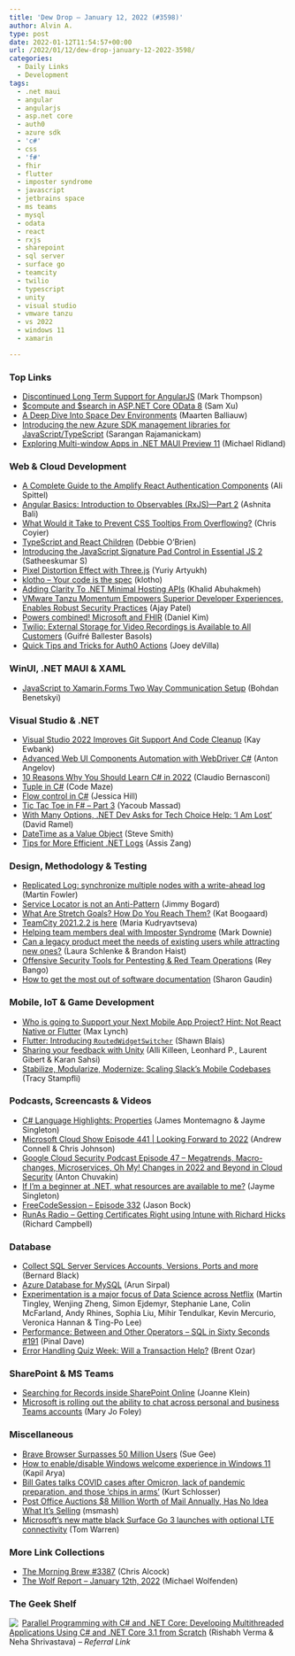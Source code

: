 ```yaml
---
title: 'Dew Drop – January 12, 2022 (#3598)'
author: Alvin A.
type: post
date: 2022-01-12T11:54:57+00:00
url: /2022/01/12/dew-drop-january-12-2022-3598/
categories:
  - Daily Links
  - Development
tags:
  - .net maui
  - angular
  - angularjs
  - asp.net core
  - auth0
  - azure sdk
  - 'c#'
  - css
  - 'f#'
  - fhir
  - flutter
  - imposter syndrome
  - javascript
  - jetbrains space
  - ms teams
  - mysql
  - odata
  - react
  - rxjs
  - sharepoint
  - sql server
  - surface go
  - teamcity
  - twilio
  - typescript
  - unity
  - visual studio
  - vmware tanzu
  - vs 2022
  - windows 11
  - xamarin

---
```

### <a name="top"></a>Top Links

  * <a href="https://blog.angular.io/discontinued-long-term-support-for-angularjs-cc066b82e65a?source=rss----447683c3d9a3---4" target="_blank" rel="noopener">Discontinued Long Term Support for AngularJS</a> (Mark Thompson)
  * <a href="https://devblogs.microsoft.com/odata/compute-and-search-in-asp-net-core-odata-8/?WT.mc_id=DOP-MVP-4025064" target="_blank" rel="noopener">$compute and $search in ASP.NET Core OData 8</a> (Sam Xu)
  * <a href="https://blog.jetbrains.com/space/2022/01/12/a-deep-dive-into-space-dev-environments/" target="_blank" rel="noopener">A Deep Dive Into Space Dev Environments</a> (Maarten Balliauw)
  * <a href="https://devblogs.microsoft.com/azure-sdk/introducing-the-new-azure-sdk-management-libraries-for-javascript-typescript/?WT.mc_id=DOP-MVP-4025064" target="_blank" rel="noopener">Introducing the new Azure SDK management libraries for JavaScript/TypeScript</a> (Sarangan Rajamanickam)
  * <a href="https://michaelridland.com/net-maui/exploring-multi-window-apps-in-net-maui-preview-11/" target="_blank" rel="noopener">Exploring Multi-window Apps in .NET MAUI Preview 11</a> (Michael Ridland)



### <a name="web"></a>Web & Cloud Development

  * <a href="https://welearncode.com/amplify-authenticator/" target="_blank" rel="noopener">A Complete Guide to the Amplify React Authentication Components</a> (Ali Spittel)
  * <a href="https://www.telerik.com/blogs/angular-basics-introduction-observables-rxjs-part-2" target="_blank" rel="noopener">Angular Basics: Introduction to Observables (RxJS)—Part 2</a> (Ashnita Bali)
  * <a href="https://css-tricks.com/can-css-prevent-tooltips-from-overflowing/" target="_blank" rel="noopener">What Would it Take to Prevent CSS Tooltips From Overflowing?</a> (Chris Coyier)
  * <a href="https://dev.to/debs_obrien/typescript-and-react-children-4epg" target="_blank" rel="noopener">TypeScript and React Children</a> (Debbie O&#8217;Brien)
  * <a href="https://www.syncfusion.com/blogs/post/introducing-the-javascript-signature-pad-control-in-essential-js-2.aspx" target="_blank" rel="noopener">Introducing the JavaScript Signature Pad Control in Essential JS 2</a> (Satheeskumar S)
  * <a href="https://tympanus.net/codrops/2022/01/12/pixel-distortion-effect-with-three-js/" target="_blank" rel="noopener">Pixel Distortion Effect with Three.js</a> (Yuriy Artyukh)
  * <a href="https://klo.dev/" target="_blank" rel="noopener">klotho &#8211; Your code is the spec</a> (klotho)
  * <a href="https://khalidabuhakmeh.com/adding-clarity-to-dotnet-minimal-hosting" target="_blank" rel="noopener">Adding Clarity To .NET Minimal Hosting APIs</a> (Khalid Abuhakmeh)
  * <a href="https://tanzu.vmware.com/content/home-page/tanzu-empowers-superior-secure-developer-experiences" target="_blank" rel="noopener">VMware Tanzu Momentum Empowers Superior Developer Experiences, Enables Robust Security Practices</a> (Ajay Patel)
  * <a href="https://techcommunity.microsoft.com/t5/healthcare-and-life-sciences/powers-combined-microsoft-and-fhir/ba-p/3054330?WT.mc_id=DOP-MVP-4025064" target="_blank" rel="noopener">Powers combined! Microsoft and FHIR</a> (Daniel Kim)
  * <a href="https://www.twilio.com/blog/external-storage-video-recordings" target="_blank" rel="noopener">Twilio: External Storage for Video Recordings is Available to All Customers</a> (Guifré Ballester Basols)
  * <a href="https://auth0.com/blog/quick-tips-tricks-auth0-actions/" target="_blank" rel="noopener">Quick Tips and Tricks for Auth0 Actions</a> (Joey deVilla)



### <a name="silverlight"></a>WinUI, .NET MAUI & XAML

  * <a href="https://medium.com/nerd-for-tech/javascript-to-xamarin-forms-two-way-communication-setup-dcf980228bdb?source=rss-d6cd855316de------2" target="_blank" rel="noopener">JavaScript to Xamarin.Forms Two Way Communication Setup</a> (Bohdan Benetskyi)



### <a name="dotnet"></a>Visual Studio & .NET

  * <a href="http://www.i-programmer.info/news/89-net/15135-visual-studio-2022-improves-git-support-and-code-cleanup.html" target="_blank" rel="noopener">Visual Studio 2022 Improves Git Support And Code Cleanup</a> (Kay Ewbank)
  * <a href="https://www.automatetheplanet.com/advanced-web-ui-components-automation-webdriver-csharp/" target="_blank" rel="noopener">Advanced Web UI Components Automation with WebDriver C#</a> (Anton Angelov)
  * <a href="https://www.claudiobernasconi.ch/2022/01/12/10-reasons-why-you-should-learn-csharp-in-2022/" target="_blank" rel="noopener">10 Reasons Why You Should Learn C# in 2022</a> (Claudio Bernasconi)
  * <a href="https://code-maze.com/csharp-tuple/" target="_blank" rel="noopener">Tuple in C#</a> (Code Maze)
  * <a href="https://endjin.com/blog/2022/01/flow-control-in-csharp.html" target="_blank" rel="noopener">Flow control in C#</a> (Jessica Hill)
  * <a href="https://www.dotnetcurry.com/ShowArticle.aspx?ID=1577" target="_blank" rel="noopener">Tic Tac Toe in F# &#8211; Part 3</a> (Yacoub Massad)
  * <a href="https://visualstudiomagazine.com/articles/2022/01/11/net-tech-help.aspx" target="_blank" rel="noopener">With Many Options, .NET Dev Asks for Tech Choice Help: &#8216;I Am Lost&#8217;</a> (David Ramel)
  * <a href="https://ardalis.com/datetime-as-a-value-object/" target="_blank" rel="noopener">DateTime as a Value Object</a> (Steve Smith)
  * <a href="https://www.telerik.com/blogs/tips-more-efficient-dotnet-logs" target="_blank" rel="noopener">Tips for More Efficient .NET Logs</a> (Assis Zang)



### <a name="design"></a>Design, Methodology & Testing

  * <a href="https://martinfowler.com/articles/patterns-of-distributed-systems/replicated-log.html" target="_blank" rel="noopener">Replicated Log: synchronize multiple nodes with a write-ahead log</a> (Martin Fowler)
  * <a href="https://jimmybogard.com/service-locator-is-not-an-anti-pattern/" target="_blank" rel="noopener">Service Locator is not an Anti-Pattern</a> (Jimmy Bogard)
  * <a href="https://blog.trello.com/what-are-stretch-goals-how-do-you-reach-them" target="_blank" rel="noopener">What Are Stretch Goals? How Do You Reach Them?</a> (Kat Boogaard)
  * <a href="https://blog.jetbrains.com/teamcity/2022/01/teamcity-2021-2-2-is-here/" target="_blank" rel="noopener">TeamCity 2021.2.2 is here</a> (Maria Kudryavtseva)
  * <a href="https://www.poppastring.com/blog/helping-team-members-deal-with-imposter-syndrome" target="_blank" rel="noopener">Helping team members deal with Imposter Syndrome</a> (Mark Downie)
  * <a href="https://medium.com/uxr-microsoft/can-a-legacy-product-meet-the-needs-of-existing-users-while-attracting-new-ones-28c13a9649b3?source=rss----59751c8587e8---4" target="_blank" rel="noopener">Can a legacy product meet the needs of existing users while attracting new ones?</a> (Laura Schlenke & Brandon Haist)
  * <a href="https://blog.reybango.com/2022/01/11/offensive-security-tools-for-pentesting-red-team-operations/" target="_blank" rel="noopener">Offensive Security Tools for Pentesting & Red Team Operations</a> (Rey Bango)
  * <a href="https://about.gitlab.com/blog/2022/01/11/16-ways-to-get-the-most-out-of-software-documentation/" target="_blank" rel="noopener">How to get the most out of software documentation</a> (Sharon Gaudin)



### <a name="mobile"></a>Mobile, IoT & Game Development

  * <a href="https://ionicframework.com/blog/who-is-going-to-support-your-next-mobile-app-project-hint-not-react-native-or-flutter/" target="_blank" rel="noopener">Who is going to Support your Next Mobile App Project? Hint: Not React Native or Flutter</a> (Max Lynch)
  * <a href="https://blog.gskinner.com/archives/2022/01/flutter-introducing-routedwidgetswitcher.html" target="_blank" rel="noopener">Flutter: Introducing `RoutedWidgetSwitcher`</a> (Shawn Blais)
  * <a href="https://blog.unity.com/community/sharing-your-feedback-with-unity" target="_blank" rel="noopener">Sharing your feedback with Unity</a> (Alli Killeen, Leonhard P., Laurent Gibert & Karan Sahsi)
  * <a href="https://slack.engineering/stabilize-modularize-modernize-scaling-slacks-mobile-codebases/" target="_blank" rel="noopener">Stabilize, Modularize, Modernize: Scaling Slack’s Mobile Codebases</a> (Tracy Stampfli)



### <a name="podcasts"></a>Podcasts, Screencasts & Videos

  * <a href="http://www.youtube.com/watch?v=o-EtDWOm56Y" target="_blank" rel="noopener">C# Language Highlights: Properties</a> (James Montemagno & Jayme Singleton)
  * <a href="https://www.microsoftcloudshow.com/podcast/Episodes/441-looking-forward-to-2022/" target="_blank" rel="noopener">Microsoft Cloud Show Episode 441 | Looking Forward to 2022</a> (Andrew Connell & Chris Johnson)
  * <a href="https://cloudsecuritypodcast.libsyn.com/ep47-megatrends-macro-changes-microservices-oh-my-changes-in-2022-and-beyond-in-cloud-security" target="_blank" rel="noopener">Google Cloud Security Podcast Episode 47 &#8211; Megatrends, Macro-changes, Microservices, Oh My! Changes in 2022 and Beyond in Cloud Security</a> (Anton Chuvakin)
  * <a href="http://www.youtube.com/watch?v=O9BZxV7AuHI" target="_blank" rel="noopener">If I’m a beginner at .NET, what resources are available to me?</a> (Jayme Singleton)
  * <a href="http://www.youtube.com/watch?v=y4iTmIk7e4k" target="_blank" rel="noopener">FreeCodeSession &#8211; Episode 332</a> (Jason Bock)
  * <a href="https://runasradio.com/Shows/Show/810" target="_blank" rel="noopener">RunAs Radio &#8211; Getting Certificates Right using Intune with Richard Hicks</a> (Richard Campbell)



### <a name="sql"></a>Database

  * <a href="https://www.mssqltips.com/sqlservertip/7101/inventory-sql-server-environment-service-accounts-versions-ports/" target="_blank" rel="noopener">Collect SQL Server Services Accounts, Versions, Ports and more</a> (Bernard Black)
  * <a href="https://blobeater.blog/2022/01/11/azure-database-for-mysql/" target="_blank" rel="noopener">Azure Database for MySQL</a> (Arun Sirpal)
  * <a href="https://netflixtechblog.com/experimentation-is-a-major-focus-of-data-science-across-netflix-f67923f8e985?source=rss----2615bd06b42e---4" target="_blank" rel="noopener">Experimentation is a major focus of Data Science across Netflix</a> (Martin Tingley, Wenjing Zheng, Simon Ejdemyr, Stephanie Lane, Colin McFarland, Andy Rhines, Sophia Liu, Mihir Tendulkar, Kevin Mercurio, Veronica Hannan & Ting-Po Lee)
  * <a href="https://blog.sqlauthority.com/2022/01/12/performance-between-and-other-operators-sql-in-sixty-seconds-191/?utm_source=rss&utm_medium=rss&utm_campaign=performance-between-and-other-operators-sql-in-sixty-seconds-191" target="_blank" rel="noopener">Performance: Between and Other Operators – SQL in Sixty Seconds #191</a> (Pinal Dave)
  * <a href="https://www.brentozar.com/archive/2022/01/error-handling-quiz-week-will-a-transaction-help/" target="_blank" rel="noopener">Error Handling Quiz Week: Will a Transaction Help?</a> (Brent Ozar)



### <a name="sp"></a>SharePoint & MS Teams

  * <a href="https://joannecklein.com/2022/01/11/searching-for-records-inside-sharepoint-online/?utm_source=rss&utm_medium=rss&utm_campaign=searching-for-records-inside-sharepoint-online" target="_blank" rel="noopener">Searching for Records inside SharePoint Online</a> (Joanne Klein)
  * <a href="https://www.zdnet.com/article/microsoft-is-rolling-out-the-ability-to-chat-across-teams-consumer-and-business/#ftag=RSSbaffb68" target="_blank" rel="noopener">Microsoft is rolling out the ability to chat across personal and business Teams accounts</a> (Mary Jo Foley)



### <a name="misc"></a>Miscellaneous

  * <a href="http://www.i-programmer.info/news/86-browsers/15134-brave-browser-surpasses-50-million-users.html" target="_blank" rel="noopener">Brave Browser Surpasses 50 Million Users</a> (Sue Gee)
  * <a href="https://www.kapilarya.com/how-to-enable-disable-windows-welcome-experience-in-windows-11" target="_blank" rel="noopener">How to enable/disable Windows welcome experience in Windows 11</a> (Kapil Arya)
  * <a href="https://www.geekwire.com/2022/bill-gates-talks-covid-cases-after-omicron-lack-of-pandemic-preparation-and-those-chips-in-arms/" target="_blank" rel="noopener">Bill Gates talks COVID cases after Omicron, lack of pandemic preparation, and those ‘chips in arms’</a> (Kurt Schlosser)
  * <a href="https://news.slashdot.org/story/22/01/11/180227/post-office-auctions-8-million-worth-of-mail-annually-has-no-idea-what-its-selling?utm_source=rss1.0mainlinkanon&utm_medium=feed" target="_blank" rel="noopener">Post Office Auctions $8 Million Worth of Mail Annually, Has No Idea What It&#8217;s Selling</a> (msmash)
  * <a href="https://www.theverge.com/22878315/microsoft-surface-go-3-matte-black-lte-feature-release-date-pricing" target="_blank" rel="noopener">Microsoft’s new matte black Surface Go 3 launches with optional LTE connectivity</a> (Tom Warren)



### <a name="links"></a>More Link Collections

  * <a href="https://blog.cwa.me.uk/2022/01/12/the-morning-brew-3387/" target="_blank" rel="noopener">The Morning Brew #3387</a> (Chris Alcock)
  * <a href="https://michael-wolfenden.github.io/2022/01/12/january-12th-2022/" target="_blank" rel="noopener">The Wolf Report &#8211; January 12th, 2022</a> (Michael Wolfenden)



### <a name="shelf"></a>The Geek Shelf

<a href="https://www.amazon.com/dp/9389423325/?tag=amavin-20" target="_blank" rel="noopener"><img decoding="async" align="left" style="border: 0px currentcolor; border-image: none; float: left; display: inline; background-image: none;" src="https://m.media-amazon.com/images/I/51RARp7l+xL._SS135_.jpg" border="0" /></a>&nbsp;<a href="https://www.amazon.com/dp/9389423325/?tag=amavin-20" target="_blank" rel="noopener">Parallel Programming with C# and .NET Core: Developing Multithreaded Applications Using C# and .NET Core 3.1 from Scratch</a> (Rishabh Verma & Neha Shrivastava) _&#8211; Referral Link_